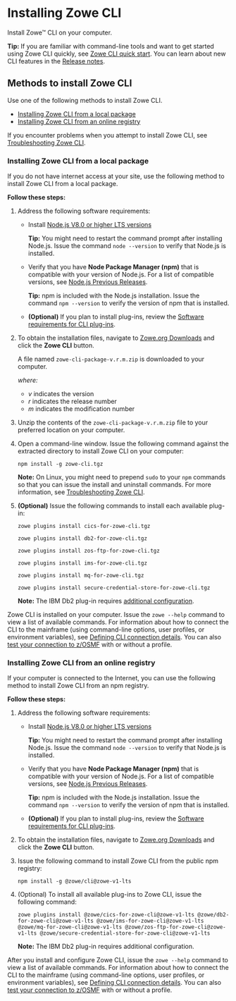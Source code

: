 # Installing Zowe CLI

Install Zowe&trade; CLI on your computer.

**Tip:** If you are familiar with command-line tools and want to get started using Zowe CLI quickly, see [Zowe CLI quick start](../getting-started/cli-getting-started.md). You can learn about new CLI features in the [Release notes](../getting-started/summaryofchanges.md).

## Methods to install Zowe CLI

Use one of the following methods to install Zowe CLI.

- [Installing Zowe CLI from a local package](#installing-zowe-cli-from-a-local-package)
- [Installing Zowe CLI from an online registry](#installing-zowe-cli-from-an-online-registry)

If you encounter problems when you attempt to install Zowe CLI, see [Troubleshooting Zowe CLI](../troubleshoot/cli/troubleshoot-cli.md).

### Installing Zowe CLI from a local package

If you do not have internet access at your site, use the following method to install Zowe CLI from a local package.

**Follow these steps:**

1. Address the following software requirements:

    - Install [Node.js V8.0 or higher LTS versions](https://nodejs.org/en/download/)

        **Tip:** You might need to restart the command prompt after installing Node.js. Issue the command `node --version` to verify that Node.js is installed.

    - Verify that you have **Node Package Manager (npm)** that is compatible with your version of Node.js. For a list of compatible versions, see [Node.js Previous Releases](https://nodejs.org/en/download/releases/).

        **Tip:** npm is included with the Node.js installation. Issue the command `npm --version` to verify the version of npm that is installed.

    - **(Optional)** If you plan to install plug-ins, review the [Software requirements for CLI plug-ins](cli-swreqplugins.md).

2. To obtain the installation files, navigate to [Zowe.org Downloads](https://zowe.org/#download) and click the **Zowe CLI** button.

   A file named `zowe-cli-package-v.r.m.zip` is downloaded to your computer.

    *where:*

    -  *v* indicates the version
    -  *r* indicates the release number
    -  *m* indicates the modification number

3. Unzip the contents of the `zowe-cli-package-v.r.m.zip` file to your preferred location on your computer.

4. Open a command-line window. Issue the following command against the extracted directory to install Zowe CLI on your computer:

    ```
    npm install -g zowe-cli.tgz
    ```

    **Note:** On Linux, you might need to prepend `sudo` to your `npm` commands so that you can issue the install and uninstall commands. For more information, see [Troubleshooting Zowe CLI](../troubleshoot/cli/troubleshoot-cli.md).

5. **(Optional)** Issue the following commands to install each available plug-in:

    ```
    zowe plugins install cics-for-zowe-cli.tgz
    ```

    ```
    zowe plugins install db2-for-zowe-cli.tgz
    ```

    ```
    zowe plugins install zos-ftp-for-zowe-cli.tgz
    ```

    ```
    zowe plugins install ims-for-zowe-cli.tgz
    ```

    ```
    zowe plugins install mq-for-zowe-cli.tgz
    ```

    ```
    zowe plugins install secure-credential-store-for-zowe-cli.tgz
    ```

    **Note:** The IBM Db2 plug-in requires [additional configuration](cli-db2plugin.md#installing).

Zowe CLI is installed on your computer. Issue the `zowe --help` command to view a list of available commands. For information about how to connect the CLI to the mainframe (using command-line options, user profiles, or environment variables), see [Defining CLI connection details](cli-configuringcli.md#defining-zowe-cli-connection-details). You can also [test your connection to z/OSMF](cli-configuringcli.md#testing-zowe-cli-connection-to-z-osmf) with or without a profile.

### Installing Zowe CLI from an online registry

If your computer is connected to the Internet, you can use the following method to install Zowe CLI from an npm registry.

**Follow these steps:**

1. Address the following software requirements:

    - Install [Node.js V8.0 or higher LTS versions](https://nodejs.org/en/download/)

        **Tip:** You might need to restart the command prompt after installing Node.js. Issue the command `node --version` to verify that Node.js is installed.

    - Verify that you have **Node Package Manager (npm)** that is compatible with your version of Node.js. For a list of compatible versions, see [Node.js Previous Releases](https://nodejs.org/en/download/releases/).

        **Tip:** npm is included with the Node.js installation. Issue the command `npm --version` to verify the version of npm that is installed.

    - **(Optional)** If you plan to install plug-ins, review the [Software requirements for CLI plug-ins](cli-swreqplugin.md).

2. To obtain the installation files, navigate to [Zowe.org Downloads](https://zowe.org/#download) and click the **Zowe CLI** button.

3.  Issue the following command to install Zowe CLI from the public npm registry:

    ```
    npm install -g @zowe/cli@zowe-v1-lts
    ```

4. (Optional) To install all available plug-ins to Zowe CLI, issue the following command:

    ```
    zowe plugins install @zowe/cics-for-zowe-cli@zowe-v1-lts @zowe/db2-for-zowe-cli@zowe-v1-lts @zowe/ims-for-zowe-cli@zowe-v1-lts @zowe/mq-for-zowe-cli@zowe-v1-lts @zowe/zos-ftp-for-zowe-cli@zowe-v1-lts @zowe/secure-credential-store-for-zowe-cli@zowe-v1-lts
    ```

    **Note:** The IBM Db2 plug-in requires additional configuration.

After you install and configure Zowe CLI, issue the `zowe --help` command to view a list of available commands. For information about how to connect the CLI to the mainframe (using command-line options, user profiles, or environment variables), see [Defining CLI connection details](cli-configuringcli.md#defining-zowe-cli-connection-details). You can also [test your connection to z/OSMF](cli-configuringcli.md#testing-zowe-cli-connection-to-z-osmf) with or without a profile.



